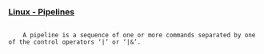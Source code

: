 
### [Linux - Pipelines](https://www.gnu.org/software/bash/manual/html_node/Pipelines.html#Pipelines)

``` 

	A pipeline is a sequence of one or more commands separated by one of the control operators ‘|’ or ‘|&’.

```